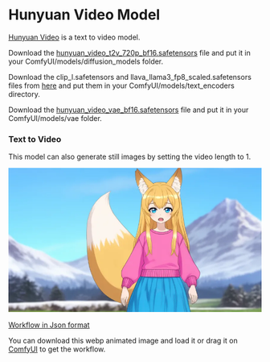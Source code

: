 # Hunyuan Video Model

[Hunyuan Video](https://huggingface.co/tencent/HunyuanVideo) is a text to video model.


Download the [hunyuan_video_t2v_720p_bf16.safetensors](https://huggingface.co/Comfy-Org/HunyuanVideo_repackaged/tree/main/split_files/diffusion_models) file and put it in your ComfyUI/models/diffusion_models folder.

Download the clip_l.safetensors and llava_llama3_fp8_scaled.safetensors files from [here](https://huggingface.co/Comfy-Org/HunyuanVideo_repackaged/tree/main/split_files/text_encoders) and put them in your ComfyUI/models/text_encoders directory.

Download the [hunyuan_video_vae_bf16.safetensors](https://huggingface.co/Comfy-Org/HunyuanVideo_repackaged/tree/main/split_files/vae) file and put it in your ComfyUI/models/vae folder.

### Text to Video

This model can also generate still images by setting the video length to 1.

![Example](hunyuan_video_text_to_video.webp)

[Workflow in Json format](hunyuan_video_text_to_video.json)

You can download this webp animated image and load it or drag it on [ComfyUI](https://github.com/comfyanonymous/ComfyUI) to get the workflow.
